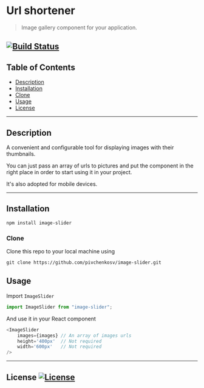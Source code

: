 # Url shortener

> Image gallery component for your application.

[![Build Status](https://travis-ci.org/pivchenkosv/image-slider.svg?branch=master)](https://travis-ci.org/pivchenkosv/image-slider)
---

## Table of Contents
- [Description](#description)
- [Installation](#installation)
- [Clone](#clone)
- [Usage](#usage)
- [License](#license)

---

## Description

A convenient and configurable tool for displaying images with their thumbnails.

You can just pass an array of urls to pictures and put the component in the right place 
in order to start using it in your project. 

It's also adopted for mobile devices.

---

## Installation

`npm install image-slider`

### Clone

Clone this repo to your local machine using 

`git clone https://github.com/pivchenkosv/image-slider.git`

## Usage

Import `ImageSlider` 
```js
import ImageSlider from "image-slider";
```
And use it in your React component
```js
<ImageSlider 
    images={images} // An array of images urls
    height='400px'  // Not required
    width='600px'   // Not required
/>
```
---

## License  [![License](http://img.shields.io/:license-mit-blue.svg?style=flat)](https://github.com/pivchenkosv/image-slider/blob/master/licence.txt)
